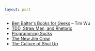 ```yaml
---
layout: post
---
```


- [Ben Balter's Books for Geeks](https://www.pinterest.com/benbalter/books-for-geeks/) – Tim Wu
- [TDD, Straw Men, and Rhetoric](https://www.destroyallsoftware.com/blog/2014/tdd-straw-men-and-rhetoric)
- [Programming Sucks](http://stilldrinking.org/programming-sucks)
- [The New Jim Crow](http://www.amazon.com/The-New-Crow-Incarceration-Colorblindness/dp/1595586431)
- [The Culture of Shut Up](http://www.theatlantic.com/politics/archive/2014/04/the-culture-of-shut-up/360239/)
